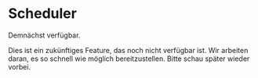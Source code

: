 # Scheduler

Demnächst verfügbar.

Dies ist ein zukünftiges Feature, das noch nicht verfügbar ist. Wir arbeiten daran, es so schnell wie möglich bereitzustellen. Bitte schau später wieder vorbei.

